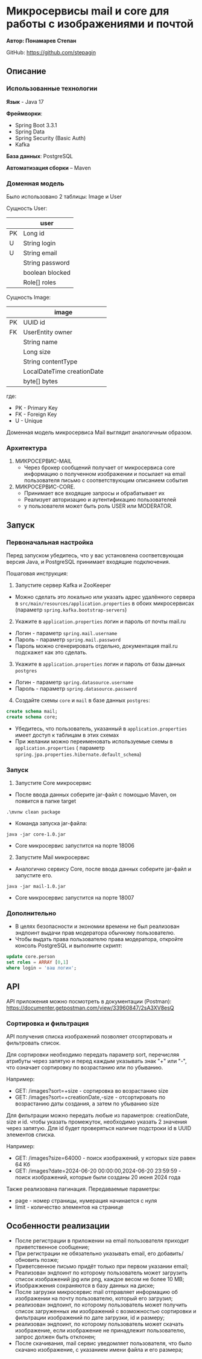 # Микросервисы mail и core для работы с изображениями и почтой

**Автор: Понамарев Степан**

GitHub: https://github.com/stepagin

## Описание

### Использованные технологии

**Язык** - Java 17

**Фреймворки**:

* Spring Boot 3.3.1
* Spring Data
* Spring Security (Basic Auth)
* Kafka

**База данных**: PostgreSQL

**Автоматизация сборки** – Maven

### Доменная модель

Было использовано 2 таблицы: Image и User

Сущность User:

|    | user            |
|----|-----------------|
| PK | Long id         |
| U  | String login    |
| U  | String email    |
|    | String password |
|    | boolean blocked |
|    | Role[] roles    |

Сущность Image:

|    | image                      |
|----|----------------------------|
| PK | UUID id                    |
| FK | UserEntity owner           |
|    | String name                |
|    | Long size                  |
|    | String contentType         |
|    | LocalDateTime creationDate |
|    | byte[] bytes               |

где:

* PK - Primary Key
* FK - Foreign Key
* U - Unique

Доменная модель микросервиса Mail выглядит аналогичным образом.

### Архитектура

1. МИКРОСЕРВИС-MAIL
    * Через брокер сообщений получает от микросервиса core информацию о полученном изображении и посылает на email
      пользователя письмо с соответствующим описанием события
2. МИКРОСЕРВИС-CORE.
    * Принимает все входящие запросы и обрабатывает их
    * Реализует авторизацию и аутентификацию пользователей
    * у пользователя может быть роль USER или MODERATOR.

## Запуск

### Первоначальная настройка

Перед запуском убедитесь, что у вас установлена соответсвующая версия Java, и PostgreSQL принимает входящие подключения.

Пошаговая инструкция:

1. Запустите сервер Kafka и ZooKeeper

* Можно сделать это локально или указать адрес удалённого сервера в `src/main/resources/application.properties` в обоих
  микросервисах
  (параметр `spring.kafka.bootstrap-servers`)

2. Укажите в `application.properties` логин и пароль от почты mail.ru

* Логин - параметр `spring.mail.username`
* Пароль - параметр `spring.mail.password`
* Пароль можно сгенерировать отдельно, документация mail.ru подскажет как это сделать.

3. Укажите в `application.properties` логин и пароль от базы данных `postgres`

* Логин - параметр `spring.datasource.username`
* Пароль - параметр `spring.datasource.password`

4. Создайте схемы `core` и `mail` в базе данных `postgres`:

```sql 
create schema mail;
create schema core;
```

* Убедитесь, что пользователь, указанный в `application.properties` имеет доступ к таблицам в этих схемах
* При желании можно переименовать используемые схемы в `application.properties` (
  параметр `spring.jpa.properties.hibernate.default_schema`)

### Запуск

1. Запустите Core микросервис

* После ввода данных соберите jar-файл с помощью Maven, он появится в папке target

```shell
.\mvnw clean package
```

* Команда запуска jar-файла:

```shell
java -jar core-1.0.jar
```

* Core микросервис запустится на порте 18006

2. Запустите Mail микросервис

* Аналогично сервису Core, после ввода данных соберите jar-файл и запустите его.

```shell
java -jar mail-1.0.jar
```

* Core микросервис запустится на порте 18007

### Дополнительно

* В целях безопасности и экономии времени не был реализован эндпоинт выдачи прав модератора обычному пользователю.
* Чтобы выдать права пользователю права модератора, откройте консоль PostgreSQL и выполните скрипт:

```sql 
update core.person
set roles = ARRAY [0,1]
where login = 'ваш логин';
```

## API

API приложения можно посмотреть в документации (Postman):
https://documenter.getpostman.com/view/33960847/2sA3XV8esQ

### Сортировка и фильтрация

API получения списка изображений позволяет отсортировать и фильтровать список. 

Для сортировки необходимо передать параметр sort, перечисляя атрибуты через запятую и перед каждым указывать знак "+" или "-", что означает сортировку по возрастанию или по убыванию.

Например:

* GET: /images?sort=+size - сортировка во возрастанию size
* GET: /images?sort=+creationDate,-size - отсортировать по возрастанию даты создания, а затем по убыванию size

Для фильтрации можно передать любые из параметров: creationDate, size и id. чтобы указать промежуток, необходимо указать  2 значения через запятую. Для id будет проверяться наличие подстроки id в UUID элементов списка.

Например:

* GET: /images?size=64000 - поиск изображений, у которых size равен 64 Кб
* GET: /images?date=2024-06-20 00:00:00,2024-06-20 23:59:59 - поиск изображений, которые были созданы 20 июня 2024 года


Также реализована пагинация. Передаваемые параметры:

* page - номер страницы, нумерация начинается с нуля
* limit - количество элементов на странице

## Особенности реализации

* После регистрации в приложении на email пользователя приходит приветственное сообщение;
* При регистрации не обязательно указывать email, его добавить/обновить позже;
* Приветсвенное письмо придёт только при первом указании email;
* Реализован эндпоинт по которому пользователь может загрузить список изображений jpg или png, каждое весом не более 10
  MB;
* Изображжения сохраняются в базу данных на диске;
* После загрузки микросервис mail отправляет информацию об изображении на почту пользователю, который его загрузил;
* реализован эндпоинт, по которому пользователь может получить список загруженных им изображений с возможностью
  сортировки и фильтрации изображений по дате загрузки, id и размеру;
* реализован эндпоинт, по которому пользователь может скачать изображение, если изображение не принадлежит пользователю,
  запрос должен быть отклонен;
* После скачивания, mail сервис уведомляет пользователя, что было скачано изображение, c указанием имени файла и его
  размера;



